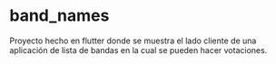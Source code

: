 # band_names

Proyecto hecho en flutter donde se muestra el lado cliente de una aplicación de lista de bandas en la cual se pueden hacer votaciones.

